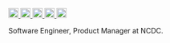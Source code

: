 <p align="left">
    <a href="https://zenn.dev/ratmie">
    <img height="20" src="https://badgen.org/img/zenn/ratmie/articles?style=plastic" />
  </a>
  <a href="https://github.com/ratmie">
    <img height="20" src="https://komarev.com/ghpvc/?username=ratmie" />
  </a>
  <a href="https://github.com/ratmie">
    <img height="20" src="https://img.shields.io/github/followers/ratmie?label=follow&logo=github&style=flat" />
  </a>
  <a href="http://qiita.com/ratmie">
    <img height="20" src="https://qiita-badge.apiapi.app/s/ratmie/posts.svg" />
  </a>
  <a href="http://qiita.com/ratmie">
    <img height="20" src="https://qiita-badge.apiapi.app/s/ratmie/contributions.svg" />
  </a>

</p>

Software Engineer, Product Manager at NCDC.

